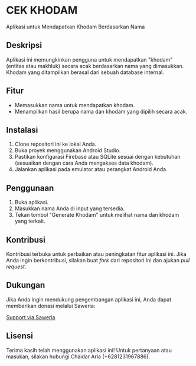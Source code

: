 # CEK KHODAM

Aplikasi untuk Mendapatkan Khodam Berdasarkan Nama

## Deskripsi

Aplikasi ini memungkinkan pengguna untuk mendapatkan "khodam" (entitas atau makhluk) secara acak berdasarkan nama yang dimasukkan. Khodam yang ditampilkan berasal dari sebuah database internal.

## Fitur

- Memasukkan nama untuk mendapatkan khodam.
- Menampilkan hasil berupa nama dan khodam yang dipilih secara acak.

## Instalasi

1. Clone repositori ini ke lokal Anda.
2. Buka proyek menggunakan Android Studio.
3. Pastikan konfigurasi Firebase atau SQLite sesuai dengan kebutuhan (sesuaikan dengan cara Anda mengakses data khodam).
4. Jalankan aplikasi pada emulator atau perangkat Android Anda.

## Penggunaan

1. Buka aplikasi.
2. Masukkan nama Anda di input yang tersedia.
3. Tekan tombol "Generate Khodam" untuk melihat nama dan khodam yang terkait.

## Kontribusi

Kontribusi terbuka untuk perbaikan atau peningkatan fitur aplikasi ini. Jika Anda ingin berkontribusi, silakan buat *fork* dari repositori ini dan ajukan *pull request*.

## Dukungan

Jika Anda ingin mendukung pengembangan aplikasi ini, Anda dapat memberikan donasi melalui Saweria:

[Support via Saweria](https://saweria.co/chaidararia)

## Lisensi

Terima kasih telah menggunakan aplikasi ini! Untuk pertanyaan atau masukan, silakan hubungi Chaidar Aria (+6281231967886).
